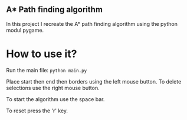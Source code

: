 ## A* Path finding algorithm

In this project I recreate the A* path finding algorithm using the python modul pygame.

# How to use it?

Run the main file:
`python main.py`

Place start then end then borders using the left mouse button. To delete selections use the right mouse button.

To start the algorithm use the space bar.

To reset press the 'r' key.
